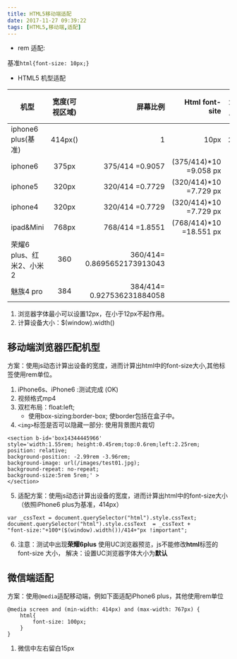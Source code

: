 ```yaml
---
title: HTML5移动端适配
date: 2017-11-27 09:39:22
tags: [HTML5,移动端,适配]
---
```


- rem 适配:

基准`html{font-size: 10px;}`
<!-- more -->
- HTML5 机型适配

| 机型 | 宽度(可视区域) | 屏幕比例 |Html font-site|元素宽度(px)|元素宽度(rem)|
| -----|:----:| ----:|----:|----:|----:|
| iphone6 plus(基准)| 414px() | 1 | 10px|200px|10rem|
|iphone6|375px|375/414 =0.9057|(375/414)*10 =9.058 px|||
|iphone5|320px|320/414 =0.7729|(320/414)*10 =7.729 px|||
|iphone4|320px|320/414 =0.7729|(320/414)*10 =7.729 px|||
|ipad&Mini|768px|768/414 =1.8551|(768/414)*10 =18.551 px||...|
|荣耀6 plus、红米2、小米2|360|360/414= 0.8695652173913043||||
|魅族4 pro|384|384/414= 0.927536231884058|||||

1. 浏览器字体最小可以设置12px，在小于12px不起作用。
2. 计算设备大小：$(window).width()

## 移动端浏览器匹配机型
方案：使用js动态计算出设备的宽度，进而计算出html中的font-size大小,其他标签使用rem单位。
1. iPhone6s、iPhone6 :测试完成 (OK)
2. 视频格式mp4
3. 双栏布局：float:left;
    - 使用box-sizing:border-box; 使border包括在盒子中。
4. `<img>`标签是否可以隐藏一部分:
使用背景图片裁切
```
<section b-id='box14344445966'
style='width:1.55rem; height:0.45rem;top:0.6rem;left:2.25rem;
position: relative;
background-position: -2.99rem -3.96rem;
background-image: url(/images/test01.jpg);
background-repeat: no-repeat;
background-size:5rem 5rem;' >
</section>
```

5. 适配方案：使用js动态计算出设备的宽度，进而计算出html中的font-size大小（依照iPhone6 plus为基准，414px）
```
var _cssText = document.querySelector("html").style.cssText;
document.querySelector("html").style.cssText  = _cssText +
"font-size:"+100*($(window).width())/414+"px !important";
```
6. 注意：测试中出现**荣耀6plus** 使用UC浏览器预览，js不能修改**html**标签的font-size 大小，
解决：设置UC浏览器字体大小为**默认**


## 微信端适配
方案：使用`@media`适配移动端，例如下面适配iPhone6 plus，其他使用rem单位

```
@media screen and (min-width: 414px) and (max-width: 767px) {
    html{
        font-size: 100px;
    }
}
```
1. 微信中左右留白15px
